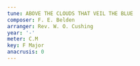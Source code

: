 ```yaml
---
tune: ABOVE THE CLOUDS THAT VEIL THE BLUE
composer: F. E. Belden
arranger: Rev. W. O. Cushing
year: '-'
meter: C.M
key: F Major
anacrusis: 0
---
```

